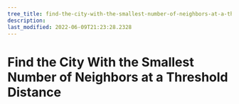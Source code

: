 ```yaml
---
tree_title: find-the-city-with-the-smallest-number-of-neighbors-at-a-threshold-distance
description: 
last_modified: 2022-06-09T21:23:28.2328
---
```


# Find the City With the Smallest Number of Neighbors at a Threshold Distance
